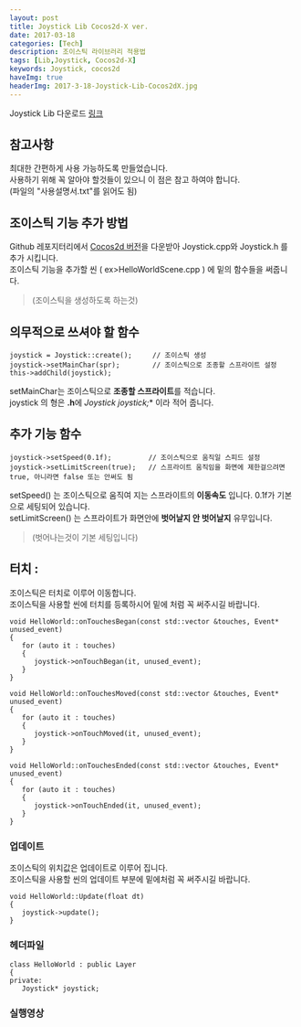 ```yaml
---
layout: post
title: Joystick Lib Cocos2d-X ver.
date: 2017-03-18
categories: [Tech]
description: 조이스틱 라이브러리 적용법
tags: [Lib,Joystick, Cocos2d-X]
keywords: Joystick, cocos2d
haveImg: true
headerImg: 2017-3-18-Joystick-Lib-Cocos2dX.jpg
---
```


Joystick Lib 다운로드 [링크](https://github.com/kyechan99/Joystick_Lib)


## 참고사항
최대한 간편하게 사용 가능하도록 만들었습니다.   
사용하기 위해 꼭 알아야 할것들이 있으니 이 점은 참고 하여야 합니다.  
(파일의 "사용설명서.txt"를 읽어도 됨)
   
   
   

## 조이스틱 기능 추가 방법
Github 레포지터리에서 [Cocos2d 버전](https://github.com/kyechan99/Joystick_Lib/tree/master/Cocos2d-X)을 다운받아 Joystick.cpp와 Joystick.h 를 추가 시킵니다.   
조이스틱 기능을 추가할 씬 ( ex>HelloWorldScene.cpp ) 에 밑의 함수들을 써줍니다.   
> (조이스틱을 생성하도록 하는것)




## 의무적으로 쓰셔야 할 함수

```
joystick = Joystick::create();     // 조이스틱 생성
joystick->setMainChar(spr);        // 조이스틱으로 조종할 스프라이트 설정
this->addChild(joystick);
```

setMainChar는 조이스틱으로 **조종할 스프라이트**를 적습니다.    
joystick 의 형은 **.h**에 **Joystick* joystick;** 이라 적어 줍니다.




## 추가 기능 함수

```
joystick->setSpeed(0.1f);         // 조이스틱으로 움직일 스피드 설정
joystick->setLimitScreen(true);   // 스프라이트 움직임을 화면에 제한걸으려면 true, 아니라면 false 또는 안써도 됨 
```

setSpeed() 는 조이스틱으로 움직여 지는 스프라이트의 **이동속도** 입니다. 0.1f가 기본으로 세팅되어 있습니다.   
setLimitScreen() 는 스프라이트가 화면안에 **벗어날지 안 벗어날지** 유무입니다.

>  (벗어나는것이 기본 세팅입니다)
   
   
   

## 터치 :
조이스틱은 터치로 이루어 이동합니다.   
조이스틱을 사용할 씬에 터치를 등록하시어 밑에 처럼 꼭 써주시길 바랍니다.
   
```
void HelloWorld::onTouchesBegan(const std::vector &touches, Event* unused_event)    
{    
   for (auto it : touches)        
   {        
      joystick->onTouchBegan(it, unused_event);            
   }        
}
   
void HelloWorld::onTouchesMoved(const std::vector &touches, Event* unused_event)
{
   for (auto it : touches)
   {
      joystick->onTouchMoved(it, unused_event);
   }
}

void HelloWorld::onTouchesEnded(const std::vector &touches, Event* unused_event)
{
   for (auto it : touches)
   {
      joystick->onTouchEnded(it, unused_event);
   } 
}
```



### 업데이트
조이스틱의 위치값은 업데이트로 이루어 집니다.   
조이스틱을 사용할 씬의 업데이트 부분에 밑에처럼 꼭 써주시길 바랍니다.
   
```
void HelloWorld::Update(float dt)    
{    
   joystick->update();        
}
```



### 헤더파일

```
class HelloWorld : public Layer    
{    
private:    
   Joystick* joystick;        
```



### 실행영상






